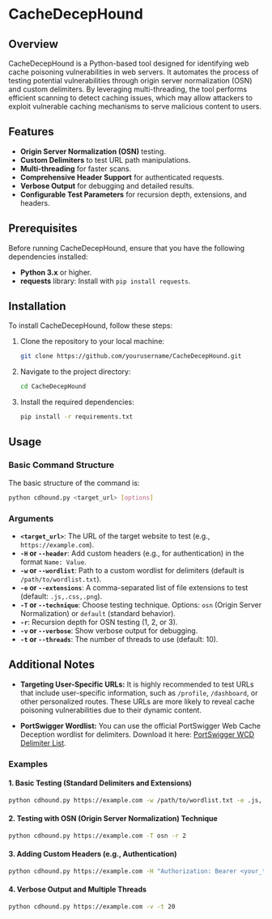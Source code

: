 # CacheDecepHound

## Overview
CacheDecepHound is a Python-based tool designed for identifying web cache poisoning vulnerabilities in web servers. It automates the process of testing potential vulnerabilities through origin server normalization (OSN) and custom delimiters. By leveraging multi-threading, the tool performs efficient scanning to detect caching issues, which may allow attackers to exploit vulnerable caching mechanisms to serve malicious content to users.

## Features
- **Origin Server Normalization (OSN)** testing.
- **Custom Delimiters** to test URL path manipulations.
- **Multi-threading** for faster scans.
- **Comprehensive Header Support** for authenticated requests.
- **Verbose Output** for debugging and detailed results.
- **Configurable Test Parameters** for recursion depth, extensions, and headers.

## Prerequisites
Before running CacheDecepHound, ensure that you have the following dependencies installed:

- **Python 3.x** or higher.
- **requests** library: Install with `pip install requests`.

## Installation

To install CacheDecepHound, follow these steps:

1. Clone the repository to your local machine:
   ```bash
   git clone https://github.com/yourusername/CacheDecepHound.git
   ```

2. Navigate to the project directory:
   ```bash
   cd CacheDecepHound
   ```

3. Install the required dependencies:
   ```bash
   pip install -r requirements.txt
   ```

## Usage

### Basic Command Structure

The basic structure of the command is:

```bash
python cdhound.py <target_url> [options]
```

### Arguments

- **`<target_url>`**: The URL of the target website to test (e.g., `https://example.com`).
- **`-H` or `--header`**: Add custom headers (e.g., for authentication) in the format `Name: Value`.
- **`-w` or `--wordlist`**: Path to a custom wordlist for delimiters (default is `/path/to/wordlist.txt`).
- **`-e` or `--extensions`**: A comma-separated list of file extensions to test (default: `.js,.css,.png`).
- **`-T` or `--technique`**: Choose testing technique. Options: `osn` (Origin Server Normalization) or `default` (standard behavior).
- **`-r`**: Recursion depth for OSN testing (1, 2, or 3).
- **`-v` or `--verbose`**: Show verbose output for debugging.
- **`-t` or `--threads`**: The number of threads to use (default: 10).

## Additional Notes

- **Targeting User-Specific URLs:** It is highly recommended to test URLs that include user-specific information, such as `/profile`, `/dashboard`, or other personalized routes. These URLs are more likely to reveal cache poisoning vulnerabilities due to their dynamic content.

- **PortSwigger Wordlist:** You can use the official PortSwigger Web Cache Deception wordlist for delimiters. Download it here: [PortSwigger WCD Delimiter List](https://portswigger.net/web-security/web-cache-deception/wcd-lab-delimiter-list).

### Examples

#### 1. Basic Testing (Standard Delimiters and Extensions)
```bash
python cdhound.py https://example.com -w /path/to/wordlist.txt -e .js,.css,.png
```

#### 2. Testing with OSN (Origin Server Normalization) Technique
```bash
python cdhound.py https://example.com -T osn -r 2
```

#### 3. Adding Custom Headers (e.g., Authentication)
```bash
python cdhound.py https://example.com -H "Authorization: Bearer <your_token>"
```

#### 4. Verbose Output and Multiple Threads
```bash
python cdhound.py https://example.com -v -t 20
```
